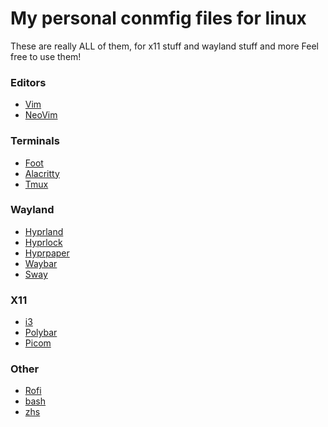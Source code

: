 # My personal conmfig files for linux
These are really ALL of them, for x11 stuff and wayland stuff and more
Feel free to use them!

### Editors
* [Vim](https://github.com/jonesy-b-dev/LinuxConfigFiles/blob/main/.vimrc)
* [NeoVim](https://github.com/jonesy-b-dev/LinuxConfigFiles/tree/main/.config/nvim)

### Terminals
* [Foot](https://github.com/jonesy-b-dev/LinuxConfigFiles/blob/main/.config/foot/foot.ini)
* [Alacritty](https://github.com/jonesy-b-dev/LinuxConfigFiles/tree/main/.config/alacritty)
* [Tmux](https://github.com/jonesy-b-dev/LinuxConfigFiles/blob/main/.tmux.conf)

### Wayland
* [Hyprland](https://github.com/jonesy-b-dev/LinuxConfigFiles/blob/main/.config/hypr/hyprland.conf)
* [Hyprlock](https://github.com/jonesy-b-dev/LinuxConfigFiles/blob/main/.config/hypr/hyprlock.conf)
* [Hyprpaper](https://github.com/jonesy-b-dev/LinuxConfigFiles/blob/main/.config/hypr/hyprpaper.conf)
* [Waybar](https://github.com/jonesy-b-dev/LinuxConfigFiles/tree/main/.config/waybar)
* [Sway](https://github.com/jonesy-b-dev/LinuxConfigFiles/blob/main/.config/sway/config)
            
### X11
* [i3](https://github.com/jonesy-b-dev/LinuxConfigFiles/blob/main/.config/i3/config)
* [Polybar](https://github.com/jonesy-b-dev/LinuxConfigFiles/tree/main/.config/polybar)
* [Picom](https://github.com/jonesy-b-dev/LinuxConfigFiles/blob/main/.config/picom/picom.conf)

### Other
* [Rofi](https://github.com/jonesy-b-dev/LinuxConfigFiles/tree/main/.config/rofi)
* [bash](https://github.com/jonesy-b-dev/LinuxConfigFiles/blob/main/.bashrc)
* [zhs](https://github.com/jonesy-b-dev/LinuxConfigFiles/blob/main/.zshrc)
